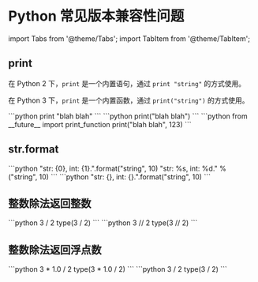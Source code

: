 # Python 常见版本兼容性问题

import Tabs from '@theme/Tabs';
import TabItem from '@theme/TabItem';

## print

在 Python 2 下，`print` 是一个内置语句，通过 `print "string"` 的方式使用。

在 Python 3 下，`print` 是一个内置函数，通过 `print("string")` 的方式使用。

<Tabs>
  <TabItem value="Python 2.x" label="Python 2.x" default>
    ```python
    print "blah blah"
    ```
  </TabItem>
  <TabItem value="Python 3.x" label="Python 3.x">
    ```python
    print("blah blah")
    ```
  </TabItem>
  <TabItem value="All versions" label="All versions">
    ```python
    from __future__ import print_function
    print("blah blah", 123)
    ```
  </TabItem>
</Tabs>

## str.format

<Tabs>
  <TabItem value="All versions" label="All versions" default>
    ```python
    "str: {0}, int: {1}.".format("string", 10)
    "str: %s, int: %d." % ("string", 10)
    ```
  </TabItem>
  <TabItem value="Python 2.7+" label="Python 2.7+">
    ```python
    "str: {}, int: {}.".format("string", 10)
    ```
  </TabItem>
</Tabs>

## 整数除法返回整数

<Tabs>
  <TabItem value="Python 2.x" label="Python 2.x" default>
    ```python
    3 / 2
    type(3 / 2)
    ```
  </TabItem>
  <TabItem value="Python 3.x" label="Python 3.x">
    ```python
    3 // 2
    type(3 // 2)
    ```
  </TabItem>
</Tabs>

## 整数除法返回浮点数

<Tabs>
  <TabItem value="All versions" label="All versions" default>
    ```python
    3 * 1.0 / 2
    type(3 * 1.0 / 2)
    ```
  </TabItem>
  <TabItem value="Python 3.x" label="Python 3.x">
    ```python
    3 / 2
    type(3 / 2)
    ```
  </TabItem>
</Tabs>
